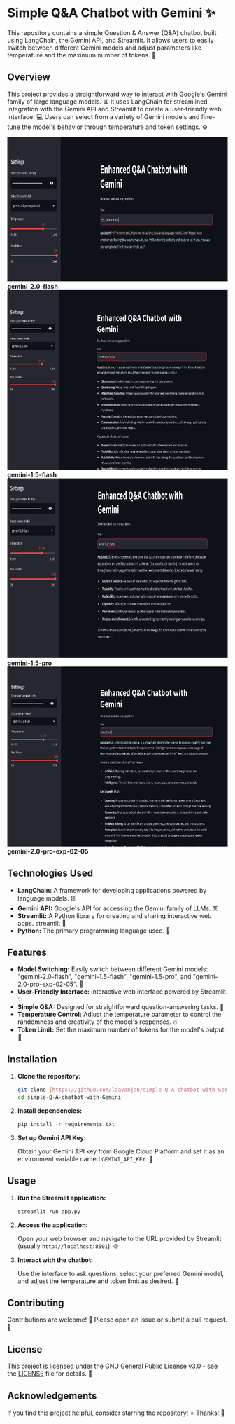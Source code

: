 # Simple Q&A Chatbot with Gemini ✨

This repository contains a simple Question & Answer (Q&A) chatbot built using LangChain, the Gemini API, and Streamlit. It allows users to easily switch between different Gemini models and adjust parameters like temperature and the maximum number of tokens. 🤖

## Overview

This project provides a straightforward way to interact with Google's Gemini family of large language models. ♊ It uses LangChain for streamlined integration with the Gemini API and Streamlit to create a user-friendly web interface. 💻 Users can select from a variety of Gemini models and fine-tune the model's behavior through temperature and token settings.  ⚙️

<img src="img1.png" alt="Overview Image 1" width="700" height="330"> **gemini-2.0-flash**
<img src="img2.png" alt="Overview Image 1" width="700" height="410"> **gemini-1.5-flash**
<img src="img3.png" alt="Overview Image 1" width="700" height="410"> **gemini-1.5-pro**
<img src="img4.png" alt="Overview Image 1" width="700" height="410"> **gemini-2.0-pro-exp-02-05**

## Technologies Used

*   **LangChain:** A framework for developing applications powered by language models. ⛓️
*   **Gemini API:** Google's API for accessing the Gemini family of LLMs. ♊
*   **Streamlit:** A Python library for creating and sharing interactive web apps. streamlit 🎈
*   **Python:** The primary programming language used. 🐍

## Features

*   **Model Switching:** Easily switch between different Gemini models: "gemini-2.0-flash", "gemini-1.5-flash", "gemini-1.5-pro", and "gemini-2.0-pro-exp-02-05". 🔄
*   **User-Friendly Interface:** Interactive web interface powered by Streamlit. ✨
*   **Simple Q&A:** Designed for straightforward question-answering tasks. 💬
*   **Temperature Control:** Adjust the temperature parameter to control the randomness and creativity of the model's responses. 🔥
*   **Token Limit:** Set the maximum number of tokens for the model's output. 🔢

## Installation

1.  **Clone the repository:**

    ```bash
    git clone [https://github.com/laavanjan/simple-Q-A-chatbot-with-Gemini.git](https://www.google.com/search?q=https://github.com/laavanjan/simple-Q-A-chatbot-with-Gemini.git)
    cd simple-Q-A-chatbot-with-Gemini
    ```

2.  **Install dependencies:**

    ```bash
    pip install -r requirements.txt
    ```

3.  **Set up Gemini API Key:**

    Obtain your Gemini API key from Google Cloud Platform and set it as an environment variable named `GEMINI_API_KEY`. 🔑

## Usage

1.  **Run the Streamlit application:**

    ```bash
    streamlit run app.py
    ```

2.  **Access the application:**

    Open your web browser and navigate to the URL provided by Streamlit (usually `http://localhost:8501`). 🌐

3.  **Interact with the chatbot:**

    Use the interface to ask questions, select your preferred Gemini model, and adjust the temperature and token limit as desired. 💬

## Contributing

Contributions are welcome! 🎉 Please open an issue or submit a pull request. 🤝

## License

This project is licensed under the GNU General Public License v3.0 - see the [LICENSE](LICENSE) file for details. 📜

## Acknowledgements

If you find this project helpful, consider starring the repository! ⭐  Thanks! 🙏

